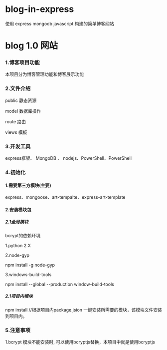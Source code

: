 # blog-in-express
使用 express mongodb javascript 构建的简单博客网站
# blog 1.0 网站

### 1.博客项目功能

本项目分为博客管理功能和博客展示功能
### 2.文件介绍

public 静态资源 

model 数据库操作

route 路由

views 模板

### 3.开发工具

express框架、 MongoDB 、 nodejs、PowerShell、PowerShell

### 4.初始化

#### 1.需要第三方模块(主要)

express、mongoose、art-tempalte、express-art-template

#### 2.安装模块包

##### 2.1全局模块

bcrypt的依赖环境

1.python 2.X

2.node-gyp  

npm install -g node-gyp

3.windows-build-tools

npm install --global --production window-build-tools

##### 2.1项目内模块

npm install     //根据项目内package.jsion 一键安装所需要的模块，该模块文件安装到项目内。

### 5.注意事项

1.bcrypt 模块不能安装时, 可以使用bcryptjs替换，本项目中就是使用bcryptjs

